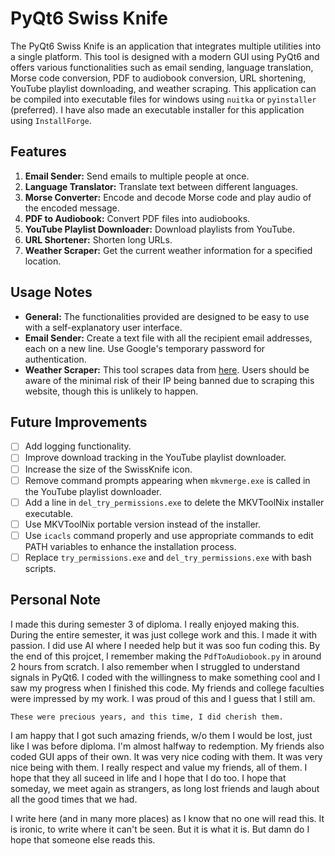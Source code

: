 # PyQt6 Swiss Knife

The PyQt6 Swiss Knife is an application that integrates multiple utilities into a single platform. This tool is designed with a modern GUI using PyQt6 and offers various functionalities such as email sending, language translation, Morse code conversion, PDF to audiobook conversion, URL shortening, YouTube playlist downloading, and weather scraping. This application can be compiled into executable files for windows using `nuitka` or `pyinstaller` (preferred). I have also made an executable installer for this application using `InstallForge`.

## Features

1. **Email Sender:** Send emails to multiple people at once.
2. **Language Translator:** Translate text between different languages.
3. **Morse Converter:** Encode and decode Morse code and play audio of the encoded message.
4. **PDF to Audiobook:** Convert PDF files into audiobooks.
5. **YouTube Playlist Downloader:** Download playlists from YouTube.
6. **URL Shortener:** Shorten long URLs.
7. **Weather Scraper:** Get the current weather information for a specified location.

## Usage Notes

* **General:** The functionalities provided are designed to be easy to use with a self-explanatory user interface.
* **Email Sender:** Create a text file with all the recipient email addresses, each on a new line. Use Google's temporary password for authentication.
* **Weather Scraper:** This tool scrapes data from [here](https://www.timeanddate.com/weather/ "timeanddate.com"). Users should be aware of the minimal risk of their IP being banned due to scraping this website, though this is unlikely to happen.

## Future Improvements

* [ ] Add logging functionality.
* [ ] Improve download tracking in the YouTube playlist downloader.
* [ ] Increase the size of the SwissKnife icon.
* [ ] Remove command prompts appearing when `mkvmerge.exe` is called in the YouTube playlist downloader.
* [ ] Add a line in `del_try_permissions.exe` to delete the MKVToolNix installer executable.
* [ ] Use MKVToolNix portable version instead of the installer.
* [ ] Use `icacls` command properly and use appropriate commands to edit PATH variables to enhance the installation process.
* [ ] Replace `try_permissions.exe` and `del_try_permissions.exe` with bash scripts.

## Personal Note

I made this during semester 3 of diploma. I really enjoyed making this. During the entire semester, it was just college work and this. I made it with passion. I did use AI where I needed help but it was soo fun coding this. By the end of this projcet, I remember making the `PdfToAudiobook.py` in around 2 hours from scratch. I also remember when I struggled to understand signals in PyQt6. I coded with the willingness to make something cool and I saw my progress when I finished this code. My friends and college faculties were impressed by my work. I was proud of this and I guess that I still am. 

`These were precious years, and this time, I did cherish them.`

I am happy that I got such amazing friends, w/o them I would be lost, just like I was before diploma. I'm almost halfway to redemption. My friends also coded GUI apps of their own. It was very nice coding with them. It was very nice being with them. I really respect and value my friends, all of them. I hope that they all suceed in life and I hope that I do too. I hope that someday, we meet again as strangers, as long lost friends and laugh about all the good times that we had.

I write here (and in many more places) as I know that no one will read this. It is ironic, to write where it can't be seen. But it is what it is. But damn do I hope that someone else reads this.
